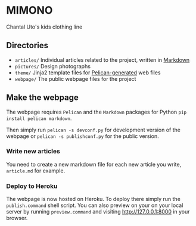 MIMONO
======

Chantal Uto's kids clothing line

Directories
-----------

* `articles/` Individual articles related to the project, written in [Markdown](http://daringfireball.net/projects/markdown)
* `pictures/` Design photographs
* `theme/`    Jinja2 template files for [Pelican-generated](http://getpelican.com) web files
* `webpage/`  The public webpage files for the project

Make the webpage
----------------

The webpage requires `Pelican` and the `Markdown` packages for Python `pip install pelican markdown`.

Then simply run `pelican -s devconf.py` for development version of the webpage or `pelican -s publishconf.py` for the public version.

### Write new articles

You need to create a new markdown file for each new article you write, `article.md` for example.

### Deploy to Heroku

The webpage is now hosted on Heroku. To deploy there simply run the `publish.command` shell script. You can also preview on your on your local server by running `preview.command` and visiting <http://127.0.0.1:8000> in your browser.
